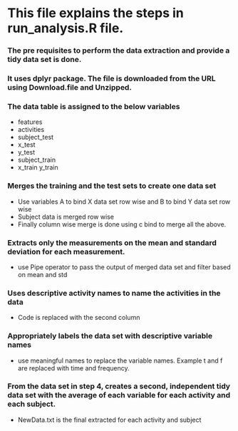 # This file explains the steps in run_analysis.R file.

### The pre requisites to perform the data extraction and provide a tidy data set is done.
### It uses dplyr package. The file is downloaded from the URL using Download.file and Unzipped.

### The data table is assigned to the below variables
  * features
  * activities
  * subject_test
  *  x_test
  *  y_test 
  *  subject_train 
  *  x_train y_train 
    
### Merges the training and the test sets to create one data set
 * Use variables A to bind X data set row wise and B to bind Y data set row wise
 * Subject data is merged row wise
 * Finally column wise merge is done using c bind to merge all the above.
    
### Extracts only the measurements on the mean and standard deviation for each measurement.
 * use Pipe operator to pass the output of merged data set and filter based on mean and std 
    
### Uses descriptive activity names to name the activities in the data
 * Code is replaced with the second column

### Appropriately labels the data set with descriptive variable names
 * use meaningful names to replace the variable names.  Example t and f are replaced with time and frequency.
    
### From the data set in step 4, creates a second, independent tidy data set with the average of each variable for each activity and each subject.

 *  NewData.txt is the final extracted for each activity and subject


    
    



